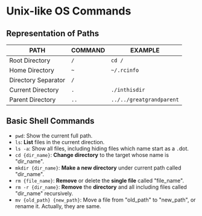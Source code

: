 # Unix-like OS Commands

## Representation of Paths

| PATH                | COMMAND | EXAMPLE                  |
|---------------------|---------|--------------------------|
| Root Directory      | `/`     | `cd /`                   |
| Home Directory      | `~`     | `~/.rcinfo`              |
| Directory Separator | `/`     |                          |
| Current Directory   | `.`     | `./inthisdir`            |
| Parent Directory    | `..`    | `../../greatgrandparent` |

## Basic Shell Commands

- `pwd`: Show the current full path.
- `ls`: **List** files in the current direction.
- `ls -a`: Show all files, including hiding files which name start as a `.`dot.
- `cd {dir_name}`: **Change directory** to the target whose name is "dir_name".
- `mkdir {dir_name}`: **Make a new directory** under current path called "dir_name".
- `rm {file_name}`: **Remove** or delete the **single file** called "file_name".
- `rm -r {dir_name}`: **Remove** the **directory** and all including files called "dir_name" recursively.
- `mv {old_path} {new_path}`: Move a file from "old_path" to "new_path", or rename it. Actually, they are same.

